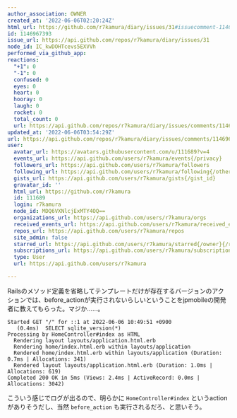 ```yaml
---
author_association: OWNER
created_at: '2022-06-06T02:20:24Z'
html_url: https://github.com/r7kamura/diary/issues/31#issuecomment-1146967393
id: 1146967393
issue_url: https://api.github.com/repos/r7kamura/diary/issues/31
node_id: IC_kwDOHTcevs5EXVVh
performed_via_github_app: 
reactions:
  "+1": 0
  "-1": 0
  confused: 0
  eyes: 0
  heart: 0
  hooray: 0
  laugh: 0
  rocket: 0
  total_count: 0
  url: https://api.github.com/repos/r7kamura/diary/issues/comments/1146967393/reactions
updated_at: '2022-06-06T03:54:29Z'
url: https://api.github.com/repos/r7kamura/diary/issues/comments/1146967393
user:
  avatar_url: https://avatars.githubusercontent.com/u/111689?v=4
  events_url: https://api.github.com/users/r7kamura/events{/privacy}
  followers_url: https://api.github.com/users/r7kamura/followers
  following_url: https://api.github.com/users/r7kamura/following{/other_user}
  gists_url: https://api.github.com/users/r7kamura/gists{/gist_id}
  gravatar_id: ''
  html_url: https://github.com/r7kamura
  id: 111689
  login: r7kamura
  node_id: MDQ6VXNlcjExMTY4OQ==
  organizations_url: https://api.github.com/users/r7kamura/orgs
  received_events_url: https://api.github.com/users/r7kamura/received_events
  repos_url: https://api.github.com/users/r7kamura/repos
  site_admin: false
  starred_url: https://api.github.com/users/r7kamura/starred{/owner}{/repo}
  subscriptions_url: https://api.github.com/users/r7kamura/subscriptions
  type: User
  url: https://api.github.com/users/r7kamura

---
```

Railsのメソッド定義を省略してテンプレートだけが存在するバージョンのアクションでは、before_actionが実行されないらしいということをjpmobileの開発者に教えてもらった。マジか……。

```
Started GET "/" for ::1 at 2022-06-06 10:49:51 +0900
   (0.4ms)  SELECT sqlite_version(*)
Processing by HomeController#index as HTML
  Rendering layout layouts/application.html.erb
  Rendering home/index.html.erb within layouts/application
  Rendered home/index.html.erb within layouts/application (Duration: 0.7ms | Allocations: 341)
  Rendered layout layouts/application.html.erb (Duration: 1.0ms | Allocations: 619)
Completed 200 OK in 5ms (Views: 2.4ms | ActiveRecord: 0.0ms | Allocations: 3042)
```

こういう感じでログが出るので、明らかに `HomeController#index` というactionがありそうだし、当然 `before_action` も実行されるだろ、と思いそう。